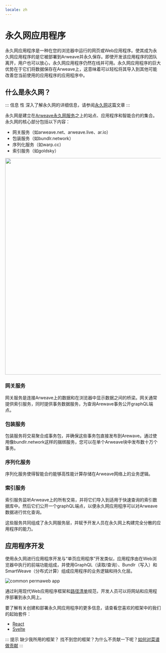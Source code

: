 ```yaml
---
locale: zh
---
```

# 永久网应用程序

永久网应用程序是一种在您的浏览器中运行的网页或Web应用程序。使其成为永久网应用程序的是它被部署到Arweave并永久保存。即使开发该应用程序的团队离开，用户也可以放心，永久网应用程序仍然在线并可用。永久网应用程序的巨大优势在于它们将数据保存在Arweave上，这意味着可以轻松将其导入到其他可能改善您当前使用的应用程序的应用程序中。

## 什么是永久网？

::: 信息 性
深入了解永久网的详细信息，请参阅[永久网](./permaweb.md)这篇文章
:::

永久网是建立在[Arweave永久网服务](./permaweb.md)之上的站点、应用程序和智能合约的集合。永久网的核心部分包括以下内容：

* 网关服务（如arweave.net、arweave.live、ar.io）
* 包装服务（如bundlr.network）
* 序列化服务（如warp.cc）
* 索引服务（如goldsky）

<img src="https://arweave.net/ycQzutVToTtVT_vT4811ByswtZ-KjqmifNSehSb1-eg" width="700">

### 网关服务

网关服务是连接Arweave上的数据和在浏览器中显示数据之间的桥梁。网关通常提供索引服务，同时提供事务数据服务，为查询Arewave事务公开graphQL端点。

### 包装服务

包装服务将交易聚合成事务包，并确保这些事务包直接发布到Arewave。通过使用像bundlr.network这样的捆绑服务，您可以在单个Arweave块中发布数十万个事务。

### 序列化服务

序列化服务使得智能合约能够高性能计算存储在Arweave网络上的业务逻辑。

### 索引服务

索引服务监听Arweave上的所有交易，并将它们导入到适用于快速查询的索引数据库中。然后它们公开一个graphQL端点，以便永久网应用程序可以对Arweave数据进行优化查询。

这些服务共同组成了永久网服务层，并赋予开发人员在永久网上构建完全分散的应用程序的能力。

## 应用程序开发

使用永久网进行应用程序开发与“单页应用程序”开发类似，应用程序由在Web浏览器中执行的前端功能组成，并使用GraphQL（读取/查询）、Bundlr（写入）和SmartWeave（分布式计算）组成应用程序的业务逻辑和持久化层。

![common permaweb app](https://arweave.net/UjbgAk8duudDc97lOYIt7rBVtRHp2Z9F6Ua5OcvwNCk/)

通过利用现代Web应用程序框架和[路径清单](./manifests.md)规范，开发人员可以将网站和应用程序部署到永久网上。

要了解有关创建和部署永久网应用程序的更多信息，请查看您喜欢的框架中的我们的起始套件：

* [React](../kits/react/index.md)
* [Svelte](../kits/svelte/index.md)

::: 提示 缺少我所用的框架？
找不到您的框架？为什么不贡献一下呢？[如何对菜谱做贡献](../getting-started/contributing.md)
:::